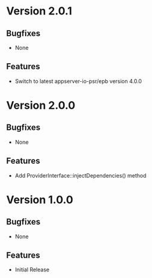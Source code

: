 # Version 2.0.1

## Bugfixes

* None

## Features

* Switch to latest appserver-io-psr/epb version 4.0.0

# Version 2.0.0

## Bugfixes

* None

## Features

* Add ProviderInterface::injectDependencies() method

# Version 1.0.0

## Bugfixes

* None

## Features

* Initial Release

